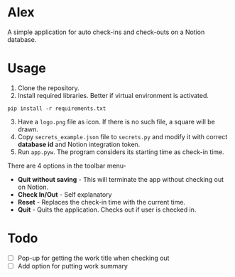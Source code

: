 # Alex
A simple application for auto check-ins and check-outs on a Notion database.

# Usage
1. Clone the repository.
2. Install required libraries. Better if virtual environment is activated.
```
pip install -r requirements.txt
```
3. Have a `logo.png` file as icon. If there is no such file, a square will be drawn.
4. Copy `secrets_example.json` file to `secrets.py` and modify it with correct **database id** and Notion integration token.
5. Run `app.pyw`. The program considers its starting time as check-in time.


There are 4 options in the toolbar menu-
* **Quit without saving** - This will terminate the app without checking out on Notion.
* **Check In/Out** - Self explanatory
* **Reset** - Replaces the check-in time with the current time.
* **Quit** - Quits the application. Checks out if user is checked in.

# Todo
- [ ] Pop-up for getting the work title when checking out
- [ ] Add option for putting work summary